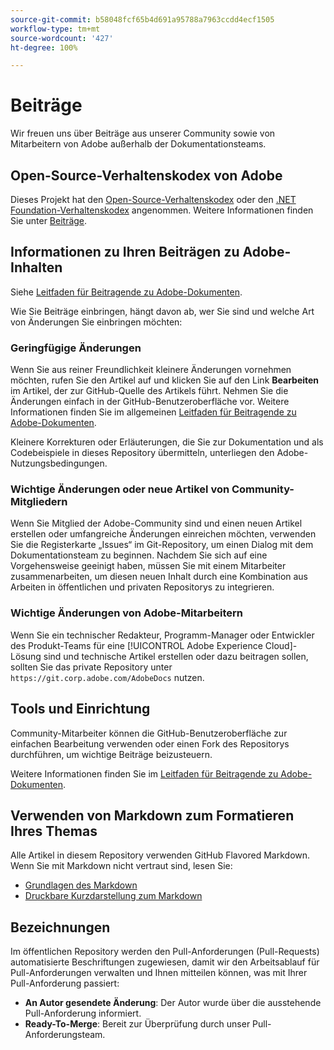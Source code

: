 ```yaml
---
source-git-commit: b58048fcf65b4d691a95788a7963ccdd4ecf1505
workflow-type: tm+mt
source-wordcount: '427'
ht-degree: 100%

---
```

# Beiträge

Wir freuen uns über Beiträge aus unserer Community sowie von Mitarbeitern von Adobe außerhalb der Dokumentationsteams.

## Open-Source-Verhaltenskodex von Adobe

Dieses Projekt hat den [Open-Source-Verhaltenskodex](code-of-conduct.md) oder den [.NET Foundation-Verhaltenskodex](https://dotnetfoundation.org/code-of-conduct) angenommen. Weitere Informationen finden Sie unter [Beiträge](contributing.md).

## Informationen zu Ihren Beiträgen zu Adobe-Inhalten

Siehe [Leitfaden für Beitragende zu Adobe-Dokumenten](https://docs.adobe.com/help/de-DE/contributor/contributor-guide/introduction.html).

Wie Sie Beiträge einbringen, hängt davon ab, wer Sie sind und welche Art von Änderungen Sie einbringen möchten:

### Geringfügige Änderungen

Wenn Sie aus reiner Freundlichkeit kleinere Änderungen vornehmen möchten, rufen Sie den Artikel auf und klicken Sie auf den Link **Bearbeiten** im Artikel, der zur GitHub-Quelle des Artikels führt. Nehmen Sie die Änderungen einfach in der GitHub-Benutzeroberfläche vor. Weitere Informationen finden Sie im allgemeinen [Leitfaden für Beitragende zu Adobe-Dokumenten](https://docs.adobe.com/help/de-DE/contributor/contributor-guide/introduction.html).

Kleinere Korrekturen oder Erläuterungen, die Sie zur Dokumentation und als Codebeispiele in dieses Repository übermitteln, unterliegen den Adobe-Nutzungsbedingungen.

### Wichtige Änderungen oder neue Artikel von Community-Mitgliedern

Wenn Sie Mitglied der Adobe-Community sind und einen neuen Artikel erstellen oder umfangreiche Änderungen einreichen möchten, verwenden Sie die Registerkarte „Issues“ im Git-Repository, um einen Dialog mit dem Dokumentationsteam zu beginnen. Nachdem Sie sich auf eine Vorgehensweise geeinigt haben, müssen Sie mit einem Mitarbeiter zusammenarbeiten, um diesen neuen Inhalt durch eine Kombination aus Arbeiten in öffentlichen und privaten Repositorys zu integrieren.

<!--
If you submit a pull request with significant changes to documentation and code examples, you'll see a message in the pull request asking you to submit an online contribution license agreement (CLA). We need you to complete the online form before we can review your pull request.
-->

### Wichtige Änderungen von Adobe-Mitarbeitern

Wenn Sie ein technischer Redakteur, Programm-Manager oder Entwickler des Produkt-Teams für eine [!UICONTROL Adobe Experience Cloud]-Lösung sind und technische Artikel erstellen oder dazu beitragen sollen, sollten Sie das private Repository unter `https://git.corp.adobe.com/AdobeDocs` nutzen.

<!--Employees from other parts of the Adobe world should use the public repo for minor updates.-->

## Tools und Einrichtung

Community-Mitarbeiter können die GitHub-Benutzeroberfläche zur einfachen Bearbeitung verwenden oder einen Fork des Repositorys durchführen, um wichtige Beiträge beizusteuern.

Weitere Informationen finden Sie im [Leitfaden für Beitragende zu Adobe-Dokumenten](https://docs.adobe.com/help/de-DE/contributor/contributor-guide/introduction.html).

## Verwenden von Markdown zum Formatieren Ihres Themas

Alle Artikel in diesem Repository verwenden GitHub Flavored Markdown. Wenn Sie mit Markdown nicht vertraut sind, lesen Sie:

* [Grundlagen des Markdown](https://help.github.com/articles/getting-started-with-writing-and-formatting-on-github/)
* [Druckbare Kurzdarstellung zum Markdown](https://guides.github.com/pdfs/markdown-cheatsheet-online.pdf)

## Bezeichnungen

Im öffentlichen Repository werden den Pull-Anforderungen (Pull-Requests) automatisierte Beschriftungen zugewiesen, damit wir den Arbeitsablauf für Pull-Anforderungen verwalten und Ihnen mitteilen können, was mit Ihrer Pull-Anforderung passiert:

* **An Autor gesendete Änderung**: Der Autor wurde über die ausstehende Pull-Anforderung informiert.
* **Ready-To-Merge**: Bereit zur Überprüfung durch unser Pull-Anforderungsteam.

